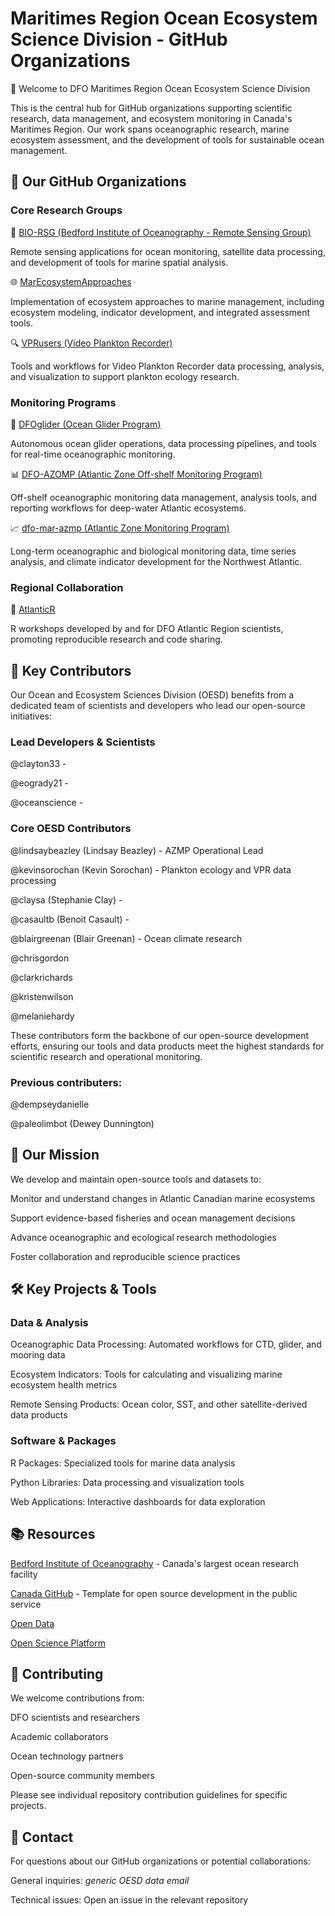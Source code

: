# Maritimes Region Ocean Ecosystem Science Division - GitHub Organizations

🌊 Welcome to DFO Maritimes Region Ocean Ecosystem Science Division

This is the central hub for GitHub organizations supporting scientific research, data management, and ecosystem monitoring in Canada's Maritimes Region. Our work spans oceanographic research, marine ecosystem assessment, and the development of tools for sustainable ocean management.

## 🏢 Our GitHub Organizations

### Core Research Groups

🔬 [BIO-RSG (Bedford Institute of Oceanography - Remote Sensing Group)](https://github.com/BIO-RSG)

Remote sensing applications for ocean monitoring, satellite data processing, and development of tools for marine spatial analysis.

🌐 [MarEcosystemApproaches](https://github.com/MarEcosystemApproaches)

Implementation of ecosystem approaches to marine management, including ecosystem modeling, indicator development, and integrated assessment tools.

🔍 [VPRusers (Video Plankton Recorder)](https://github.com/VPRusers)

Tools and workflows for Video Plankton Recorder data processing, analysis, and visualization to support plankton ecology research.

### Monitoring Programs

🌊 [DFOglider (Ocean Glider Program)](https://github.com/DFOglider)

Autonomous ocean glider operations, data processing pipelines, and tools for real-time oceanographic monitoring.

📊 [DFO-AZOMP (Atlantic Zone Off-shelf Monitoring Program)](https://github.com/DFO-AZOMP)


Off-shelf oceanographic monitoring data management, analysis tools, and reporting workflows for deep-water Atlantic ecosystems.

📈 [dfo-mar-azmp (Atlantic Zone Monitoring Program)](https://github.com/dfo-mar-azmp)

Long-term oceanographic and biological monitoring data, time series analysis, and climate indicator development for the Northwest Atlantic.

### Regional Collaboration

🤝 [AtlanticR](https://github.com/AtlanticR)

R workshops developed by and for DFO Atlantic Region scientists, promoting reproducible research and code sharing.

## 👥 Key Contributors

Our Ocean and Ecosystem Sciences Division (OESD) benefits from a dedicated team of scientists and developers who lead our open-source initiatives:

### Lead Developers & Scientists

@clayton33 - 

@eogrady21 -

@oceanscience - 

### Core OESD Contributors

@lindsaybeazley (Lindsay Beazley) - AZMP Operational Lead

@kevinsorochan (Kevin Sorochan) - Plankton ecology and VPR data processing

@claysa (Stephanie Clay) - 

@casaultb (Benoit Casault) - 

@blairgreenan (Blair Greenan) - Ocean climate research 

@chrisgordon

@clarkrichards

@kristenwilson

@melaniehardy


These contributors form the backbone of our open-source development efforts, ensuring our tools and data products meet the highest standards for scientific research and operational monitoring.

### Previous contributers:

@dempseydanielle 

@paleolimbot (Dewey Dunnington) 

## 🎯 Our Mission

We develop and maintain open-source tools and datasets to:

Monitor and understand changes in Atlantic Canadian marine ecosystems

Support evidence-based fisheries and ocean management decisions

Advance oceanographic and ecological research methodologies

Foster collaboration and reproducible science practices


## 🛠️ Key Projects & Tools

### Data & Analysis

Oceanographic Data Processing: Automated workflows for CTD, glider, and mooring data

Ecosystem Indicators: Tools for calculating and visualizing marine ecosystem health metrics

Remote Sensing Products: Ocean color, SST, and other satellite-derived data products

### Software & Packages

R Packages: Specialized tools for marine data analysis

Python Libraries: Data processing and visualization tools

Web Applications: Interactive dashboards for data exploration


## 📚 Resources

[Bedford Institute of Oceanography](https://www.bio.gc.ca/index-en.php) - Canada's largest ocean research facility

[Canada GitHub](https://github.com/canada-ca/template-gabarit) - Template for open source development in the public service

[Open Data](https://open.canada.ca/en) 

[Open Science Platform](https://osdp-psdo.canada.ca/dp/en)

## 👥 Contributing

We welcome contributions from:

DFO scientists and researchers

Academic collaborators

Ocean technology partners

Open-source community members

Please see individual repository contribution guidelines for specific projects.

## 📧 Contact

For questions about our GitHub organizations or potential collaborations:

General inquiries: *generic OESD data email*

Technical issues: Open an issue in the relevant repository



